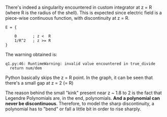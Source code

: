 There's indeed a singularity encountered in custom integrator at z = R (where R is the radius of the shell). This is expected since 
electric field is a piece-wise continuous function, with discontinuity at z = R.

```
E = {
    
    0       ; z <  R
    1/R^2   ; z >= R
}
```

The warning obtained is:
```
q1.py:46: RuntimeWarning: invalid value encountered in true_divide
  return num/dem
```

Python basically skips the z = R point. In the graph, it can be seen that there's a small gap at z = 2 (= R)

The reason behind the small "kink" present near z ~ 1.8 to 2 is the fact that Legendre Polynomials are, in the end, polynomials. __And a polynomial can never be discontinuous__. Therefore, to model the sharp discontinuity, a polynomial has to "bend" or fall a little bit in order to rise sharply.